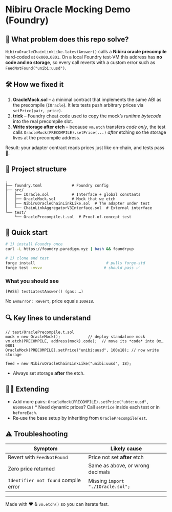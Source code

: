 # Nibiru Oracle Mocking Demo (Foundry)

## 🧩 What problem does this repo solve?

`NibiruOracleChainLinkLike.latestAnswer()` calls a **Nibiru oracle precompile** hard‑coded at `0x000…0801`.
On a local Foundry test‑VM this address has **no code and no storage**, so every call reverts with a custom error such as `FeedNotFound("unibi:uusd")`.

## 🛠️ How we fixed it

1. **OracleMock.sol** – a minimal contract that implements the same ABI as the precompile (`IOracle`). It lets tests push arbitrary prices via `setPrice(pair, price)`.
2. **trick** – Foundry cheat code used to copy the mock’s *runtime bytecode* into the real precompile slot.
3. **Write storage after etch** – because `vm.etch` transfers *code only*, the test calls `OracleMock(PRECOMPILE).setPrice(...)` *after* etching so the storage lives at the precompile address.

Result: your adapter contract reads prices just like on‑chain, and tests pass 🎉.

## 📁 Project structure

```
.
├── foundry.toml             # Foundry config
├── src/
│   ├── IOracle.sol          # Interface + global constants
│   ├── OracleMock.sol       # Mock that we etch
│   ├── NibiruOracleChainLinkLike.sol  # The adapter under test
│   └── ChainLinkAggregatorV3Interface.sol  # External interface
└── test/
    └── OraclePrecompile.t.sol  # Proof‑of‑concept test
```

## 🚀 Quick start

```bash
# 1) install Foundry once
curl -L https://foundry.paradigm.xyz | bash && foundryup

# 2) clone and test
forge install                               # pulls forge‑std
forge test -vvvv                           # should pass ✅
```

### What you should see

```
[PASS] testLatestAnswer() (gas: …)
```

No `EvmError: Revert`, price equals `100e18`.

## 🔍 Key lines to understand

```solidity
// test/OraclePrecompile.t.sol
mock = new OracleMock();            // deploy standalone mock
vm.etch(PRECOMPILE, address(mock).code);  // move its *code* into 0x…0801
OracleMock(PRECOMPILE).setPrice("unibi:uusd", 100e18); // now write storage

feed = new NibiruOracleChainLinkLike("unibi:uusd", 18);
```

* Always set storage **after** the etch.

## 🧑‍💻 Extending

* Add more pairs: `OracleMock(PRECOMPILE).setPrice("ubtc:uusd", 65000e18)` \* Need dynamic prices? Call `setPrice` inside each test or in `beforeEach`.
* Re‑use the base setup by inheriting from `OraclePrecompileTest`.

## ⚠️ Troubleshooting

| Symptom                              | Likely cause                      |
| ------------------------------------ | --------------------------------- |
| Revert with `FeedNotFound`           | Price not set **after** etch      |
| Zero price returned                  | Same as above, or wrong decimals  |
| `Identifier not found` compile error | Missing `import "./IOracle.sol";` |

---

Made with ❤️ & `vm.etch()` so you can iterate fast.
